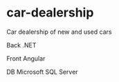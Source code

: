 # car-dealership
Car dealership of new and used cars



Back .NET

Front Angular

DB Microsoft SQL Server
